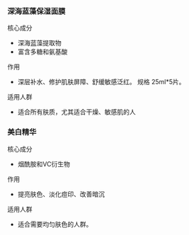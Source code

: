 ### 深海蓝藻保湿面膜
 核心成分
 * 深海蓝藻提取物
 * 富含多糖和氨基酸

 作用
 * 深层补水、修护肌肤屏障、舒缓敏感泛红。
 规格
  25ml*5片。
 
 适用人群
  * 适合所有肤质，尤其适合干燥、敏感肌的人

### 美白精华
 核心成分
 * 烟酰胺和VC衍生物

 作用
 * 提亮肤色、淡化痘印、改善暗沉 

适用人群
   * 适合需要均匀肤色的人群。